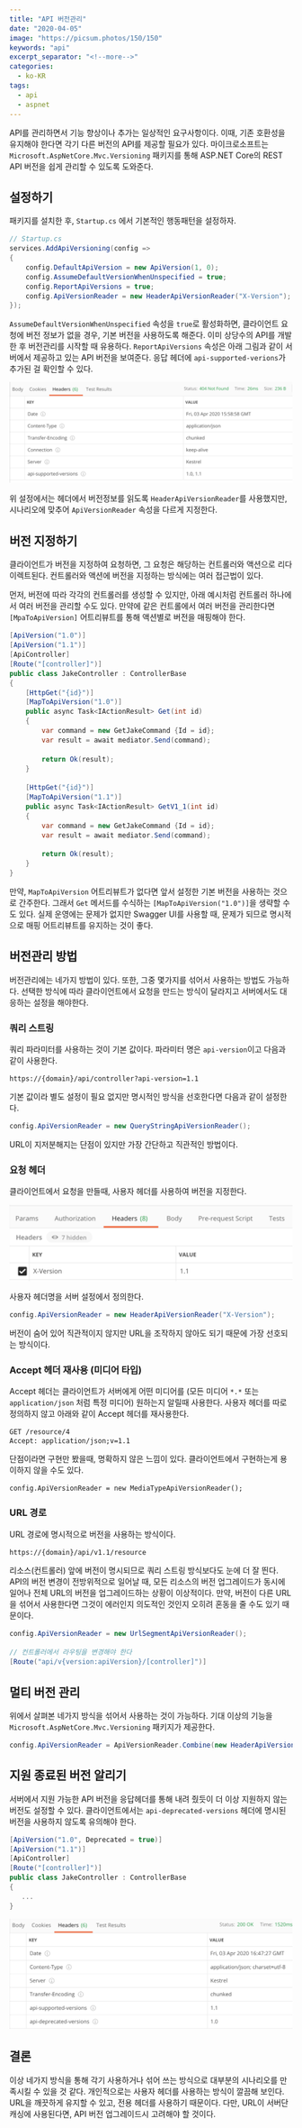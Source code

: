 ```yaml
---
title: "API 버전관리"
date: "2020-04-05"
image: "https://picsum.photos/150/150"
keywords: "api"
excerpt_separator: "<!--more-->"
categories:
  - ko-KR
tags:
  - api
  - aspnet
---
```

API를 관리하면서 기능 향상이나 추가는 일상적인 요구사항이다. 이때, 기존 호환성을 유지해야 한다면 각기 다른 버전의 API를 제공할 필요가 있다. 마이크로소프트는 `Microsoft.AspNetCore.Mvc.Versioning` 패키지를 통해 ASP.NET Core의 REST API 버전을 쉽게 관리할 수 있도록 도와준다.
<!--more-->

## 설정하기
패키지를 설치한 후, `Startup.cs` 에서 기본적인 행동패턴을 설정하자.

```csharp
// Startup.cs
services.AddApiVersioning(config =>
{
    config.DefaultApiVersion = new ApiVersion(1, 0);
    config.AssumeDefaultVersionWhenUnspecified = true;
    config.ReportApiVersions = true;
    config.ApiVersionReader = new HeaderApiVersionReader("X-Version");
});
```

`AssumeDefaultVersionWhenUnspecified` 속성을 `true`로 활성화하면, 클라이언트 요청에 버전 정보가 없을 경우, 기본 버전을 사용하도록 해준다. 이미 상당수의 API를 개발한 후 버전관리를 시작할 때 유용하다. `ReportApiVersions` 속성은 아래 그림과 같이 서버에서 제공하고 있는 API 버전을 보여준다. 응답 헤더에 `api-supported-verions`가 추가된 걸 확인할 수 있다.

![api-supported-versions.png](../images/api/api-supported-versions.png)

위 설정에서는 헤더에서 버전정보를 읽도록 `HeaderApiVersionReader`를 사용했지만, 시나리오에 맞추어 `ApiVersionReader` 속성을 다르게 지정한다.

## 버전 지정하기
클라이언트가 버전을 지정하여 요청하면, 그 요청은 해당하는 컨트롤러와 액션으로 리다이렉트된다. 컨트롤러와 액션에 버전을 지정하는 방식에는 여러 접근법이 있다.

먼저, 버전에 따라 각각의 컨트롤러를 생성할 수 있지만, 아래 예시처럼 컨트롤러 하나에서 여러 버전을 관리할 수도 있다. 만약에 같은 컨트롤에서 여러 버전을 관리한다면 `[MpaToApiVersion]` 어트리뷰트를 통해 액션별로 버전을 매핑해야 한다.

```csharp
[ApiVersion("1.0")]
[ApiVersion("1.1")]
[ApiController]
[Route("[controller]")]
public class JakeController : ControllerBase
{
    [HttpGet("{id}")]
    [MapToApiVersion("1.0")]
    public async Task<IActionResult> Get(int id)
    {
        var command = new GetJakeCommand {Id = id};
        var result = await mediator.Send(command);

        return Ok(result);
    }

    [HttpGet("{id}")]
    [MapToApiVersion("1.1")]
    public async Task<IActionResult> GetV1_1(int id)
    {
        var command = new GetJakeCommand {Id = id};
        var result = await mediator.Send(command);

        return Ok(result);
    }
}
```

만약, `MapToApiVersion` 어트리뷰트가 없다면 앞서 설정한 기본 버전을 사용하는 것으로 간주한다. 그래서 `Get` 메서드를 수식하는 `[MapToApiVersion("1.0")]`을 생략할 수도 있다. 
실제 운영에는 문제가 없지만 Swagger UI를 사용할 때, 문제가 되므로 명시적으로 매핑 어트리뷰트를 유지하는 것이 좋다.

## 버전관리 방법

버전관리에는 네가지 방법이 있다. 또한, 그중 몇가지를 섞어서 사용하는 방법도 가능하다. 선택한 방식에 따라 클라이언트에서 요청을 만드는 방식이 달라지고 서버에서도 대응하는 설정을 해야한다.

### 쿼리 스트링
쿼리 파라미터를 사용하는 것이 기본 값이다. 파라미터 명은 `api-version`이고 다음과 같이 사용한다.

```
https://{domain}/api/controller?api-version=1.1
```

기본 값이라 별도 설정이 필요 없지만 명시적인 방식을 선호한다면 다음과 같이 설정한다.

```csharp
config.ApiVersionReader = new QueryStringApiVersionReader();
```

URL이 지저분해지는 단점이 있지만 가장 간단하고 직관적인 방법이다.

### 요청 헤더

클라이언트에서 요청을 만들때, 사용자 헤더를 사용하여 버전을 지정한다.

![x-version](../images/api/x-version.png)

사용자 헤더명을 서버 설정에서 정의한다.

```csharp
config.ApiVersionReader = new HeaderApiVersionReader("X-Version");
```

버전이 숨어 있어 직관적이지 않지만 URL을 조작하지 않아도 되기 때문에 가장 선호되는 방식이다.

### Accept 헤더 재사용 (미디어 타입)
Accept 헤더는 클라이언트가 서버에게 어떤 미디어를 (모든 미디어 `*.*` 또는 `application/json` 처럼 특정 미디어) 원하는지 알릴때 사용한다. 사용자 헤더를 따로 정의하지 않고 아래와 같이 Accept 헤더를 재사용한다.

```
GET /resource/4
Accept: application/json;v=1.1
```

단점이라면 구현만 봤을때, 명확하지 않은 느낌이 있다. 클라이언트에서 구현하는게 용이하지 않을 수도 있다.

```
config.ApiVersionReader = new MediaTypeApiVersionReader();
```

### URL 경로

URL 경로에 명시적으로 버전을 사용하는 방식이다.

```
https://{domain}/api/v1.1/resource
```

리소스(컨트롤러) 앞에 버전이 명시되므로 쿼리 스트링 방식보다도 눈에 더 잘 띈다. API의 버전 변경이 전방위적으로 일어날 때, 모든 리소스의 버전 업그레이드가 동시에 일어나 전체 URL의 버전을 업그레이드하는 상황이 이상적이다. 만약, 버전이 다른 URL을 섞어서 사용한다면 그것이 에러인지 의도적인 것인지 오히려 혼동을 줄 수도 있기 때문이다.

```csharp
config.ApiVersionReader = new UrlSegmentApiVersionReader();

// 컨트롤러에서 라우팅을 변경해야 한다
[Route("api/v{version:apiVersion}/[controller]")]
```

## 멀티 버전 관리

위에서 살펴본 네가지 방식을 섞어서 사용하는 것이 가능하다. 기대 이상의 기능을 `Microsoft.AspNetCore.Mvc.Versioning` 패키지가 제공한다.

```csharp
config.ApiVersionReader = ApiVersionReader.Combine(new HeaderApiVersionReader("X-Version"), new QueryStringApiVersionReader("api-version"));
```

## 지원 종료된 버전 알리기

서버에서 지원 가능한 API 버전을 응답헤더를 통해 내려 줬듯이 더 이상 지원하지 않는 버전도 설정할 수 있다. 클라이언트에서는 `api-deprecated-versions` 헤더에 명시된 버전을 사용하지 않도록 유의해야 한다.

```csharp
[ApiVersion("1.0", Deprecated = true)]
[ApiVersion("1.1")]
[ApiController]
[Route("[controller]")]
public class JakeController : ControllerBase
{
   ...
}
```

![api-deprecated-versions](../images/api//api-deprecated-versions.png)

## 결론

이상 네가지 방식을 통해 각기 사용하거나 섞어 쓰는 방식으로 대부분의 시나리오를 만족시킬 수 있을 것 같다. 개인적으로는 사용자 헤더를 사용하는 방식이 깔끔해 보인다. URL을 깨끗하게 유지할 수 있고, 전용 헤더를 사용하기 때문이다. 다만, URL이 서버단 캐싱에 사용된다면, API 버전 업그레이드시 고려해야 할 것이다.
